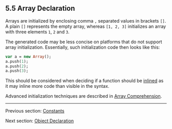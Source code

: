 ## 5.5 Array Declaration

Arrays are initialized by enclosing comma `,` separated values in brackets `[]`. A plain `[]` represents the empty array, whereas `[1, 2, 3]` initializes an array with three elements `1`, `2` and `3`.

The generated code may be less concise on platforms that do not support array initialization. Essentially, such initialization code then looks like this:

```haxe
var a = new Array();
a.push(1);
a.push(2);
a.push(3);
```
This should be considered when deciding if a function should be [inlined](class-field-inline.md) as it may inline more code than visible in the syntax.

Advanced initialization techniques are described in [Array Comprehension](lf-array-comprehension.md).

---

Previous section: [Constants](expression-constants.md)

Next section: [Object Declaration](expression-object-declaration.md)